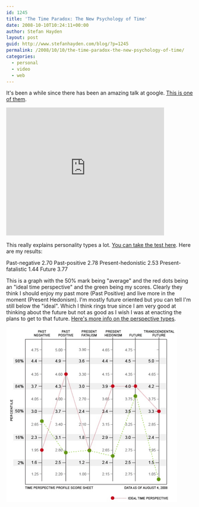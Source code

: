 ```yaml
---
id: 1245
title: 'The Time Paradox: The New Psychology of Time'
date: 2008-10-10T10:24:11+00:00
author: Stefan Hayden
layout: post
guid: http://www.stefanhayden.com/blog/?p=1245
permalink: /2008/10/10/the-time-paradox-the-new-psychology-of-time/
categories:
  - personal
  - video
  - web
---
```

It's been a while since there has been an amazing talk at google. <a href="http://www.youtube.com/watch?v=1LDwdyIxRy0">This is one of them</a>.

<object classid="clsid:d27cdb6e-ae6d-11cf-96b8-444553540000" width="425" height="344" codebase="http://download.macromedia.com/pub/shockwave/cabs/flash/swflash.cab#version=6,0,40,0"><param name="allowFullScreen" value="true" /><param name="src" value="http://www.youtube.com/v/1LDwdyIxRy0&amp;hl=en&amp;fs=1" /><embed type="application/x-shockwave-flash" width="425" height="344" src="http://www.youtube.com/v/1LDwdyIxRy0&amp;hl=en&amp;fs=1" allowfullscreen="true"></embed></object>

This really explains personality types a lot. <a href="http://www.thetimeparadox.com/surveys/">You can take the test here</a>. Here are my results:

Past-negative	   2.70
Past-positive	   2.78
Present-hedonistic	   2.53
Present-fatalistic	   1.44
Future	   3.77

This is a graph with the 50% mark being "average" and the red dots being an "ideal time perspective" and the green being my scores. Clearly they think I should enjoy my past more (Past Positive) and live more in the moment (Present Hedonism). I'm mostly future oriented but you can tell I'm still below the "ideal". Which I think rings true since I am very good at thinking about the future but not as good as I wish I was at enacting the plans to get to that future. <a href="http://www.thetimeparadox.com/2008/08/an-overview-of-time-perspective-types/">Here's more info on the perspective types</a>.

<a href="/wp-content/uploads/2008/10/time-perspective.jpg"><img class="alignnone size-full wp-image-1246" title="time-perspective" src="/wp-content/uploads/2008/10/time-perspective.jpg" alt="" width="460" /></a>